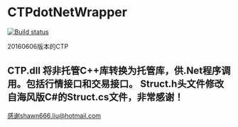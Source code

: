 # CTPdotNetWrapper

[![Build status](https://ci.appveyor.com/api/projects/status/biiillpk0ar6stv7?svg=true)](https://ci.appveyor.com/project/joychin/ctpdotnetwrapper)

20160606版本的CTP

CTP.dll
将非托管C++库转换为托管库，供.Net程序调用。包括行情接口和交易接口。
Struct.h头文件修改自海风版C#的Struct.cs文件，非常感谢！
----------------------------
感谢shawn666.liu@hotmail.com
